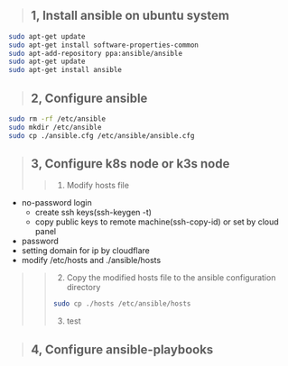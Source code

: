 >## 1, Install ansible on ubuntu system

```bash
sudo apt-get update 
sudo apt-get install software-properties-common 
sudo apt-add-repository ppa:ansible/ansible 
sudo apt-get update 
sudo apt-get install ansible
```

>## 2, Configure ansible
```bash
sudo rm -rf /etc/ansible
sudo mkdir /etc/ansible
sudo cp ./ansible.cfg /etc/ansible/ansible.cfg
```

>## 3, Configure k8s node or k3s node
>>1. Modify hosts file
  - no-password login
     * create ssh keys(ssh-keygen -t)
     * copy public keys to remote machine(ssh-copy-id) or set by cloud panel
  - password
  - setting domain for ip by cloudflare
  - modify /etc/hosts and ./ansible/hosts
>>2. Copy the modified hosts file to the ansible configuration directory
>>```bash
>>sudo cp ./hosts /etc/ansible/hosts
>>```
>>3. test

>## 4, Configure ansible-playbooks
